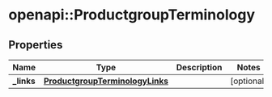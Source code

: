 # openapi::ProductgroupTerminology


## Properties
Name | Type | Description | Notes
------------ | ------------- | ------------- | -------------
**_links** | [**ProductgroupTerminologyLinks**](ProductgroupTerminologyLinks.md) |  | [optional] 


